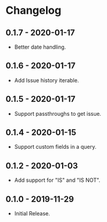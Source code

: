 # Changelog

## 0.1.7 - 2020-01-17
- Better date handling.

## 0.1.6 - 2020-01-17
- Add Issue history iterable.

## 0.1.5 - 2020-01-17
- Support passthroughs to get issue.

## 0.1.4 - 2020-01-15
- Support custom fields in a query.

## 0.1.2 - 2020-01-03
- Add support for "IS" and "IS NOT".

## 0.1.0 - 2019-11-29
- Initial Release.
